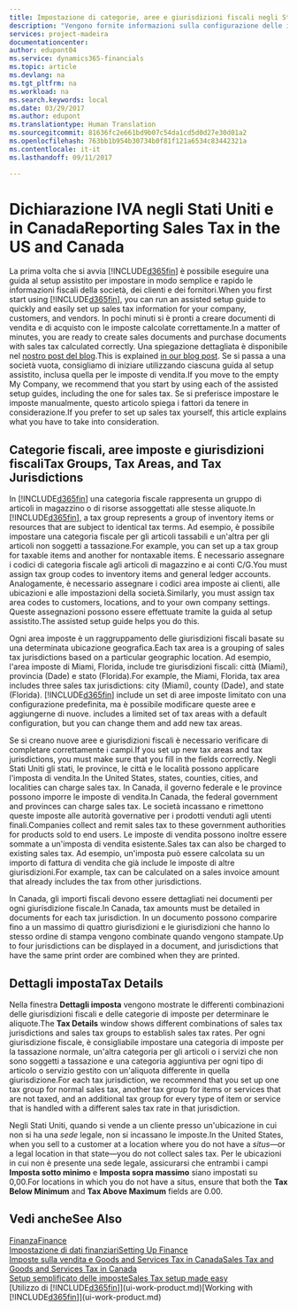 ```yaml
---
title: Impostazione di categorie, aree e giurisdizioni fiscali negli Stati Uniti e in Canada | Documenti Microsoft
description: "Vengono fornite informazioni sulla configurazione delle imposte di vendita e sul funzionamento delle categorie fiscali, delle aree imposte (gli stati, le province, le città e le località), delle giurisdizioni fiscali e dei dettagli imposta."
services: project-madeira
documentationcenter: 
author: edupont04
ms.service: dynamics365-financials
ms.topic: article
ms.devlang: na
ms.tgt_pltfrm: na
ms.workload: na
ms.search.keywords: local
ms.date: 03/29/2017
ms.author: edupont
ms.translationtype: Human Translation
ms.sourcegitcommit: 81636fc2e661bd9b07c54da1cd5d0d27e30d01a2
ms.openlocfilehash: 763bb1b954b30734b0f81f121a6534c83442321a
ms.contentlocale: it-it
ms.lasthandoff: 09/11/2017

---
```

# <a name="reporting-sales-tax-in-the-us-and-canada"></a><span data-ttu-id="40886-103">Dichiarazione IVA negli Stati Uniti e in Canada</span><span class="sxs-lookup"><span data-stu-id="40886-103">Reporting Sales Tax in the US and Canada</span></span>
<span data-ttu-id="40886-104">La prima volta che si avvia [!INCLUDE[d365fin](includes/d365fin_md.md)] è possibile eseguire una guida al setup assistito per impostare in modo semplice e rapido le informazioni fiscali della società, dei clienti e dei fornitori.</span><span class="sxs-lookup"><span data-stu-id="40886-104">When you first start using [!INCLUDE[d365fin](includes/d365fin_md.md)], you can run an assisted setup guide to quickly and easily set up sales tax information for your company, customers, and vendors.</span></span> <span data-ttu-id="40886-105">In pochi minuti si è pronti a creare documenti di vendita e di acquisto con le imposte calcolate correttamente.</span><span class="sxs-lookup"><span data-stu-id="40886-105">In a matter of minutes, you are ready to create sales documents and purchase documents with sales tax calculated correctly.</span></span> <span data-ttu-id="40886-106">Una spiegazione dettagliata è disponibile nel [nostro post del blog](https://madeira.microsoft.com/blog/sales-tax-setup-made-easy).</span><span class="sxs-lookup"><span data-stu-id="40886-106">This is explained [in our blog post](https://madeira.microsoft.com/blog/sales-tax-setup-made-easy).</span></span>
<span data-ttu-id="40886-107">Se si passa a una società vuota, consigliamo di iniziare utilizzando ciascuna guida al setup assistito, inclusa quella per le imposte di vendita.</span><span class="sxs-lookup"><span data-stu-id="40886-107">If you move to the empty My Company, we recommend that you start by using each of the assisted setup guides, including the one for sales tax.</span></span> <span data-ttu-id="40886-108">Se si preferisce impostare le imposte manualmente, questo articolo spiega i fattori da tenere in considerazione.</span><span class="sxs-lookup"><span data-stu-id="40886-108">If you prefer to set up sales tax yourself, this article explains what you have to take into consideration.</span></span>  

## <a name="tax-groups-tax-areas-and-tax-jurisdictions"></a><span data-ttu-id="40886-109">Categorie fiscali, aree imposte e giurisdizioni fiscali</span><span class="sxs-lookup"><span data-stu-id="40886-109">Tax Groups, Tax Areas, and Tax Jurisdictions</span></span>
<span data-ttu-id="40886-110">In [!INCLUDE[d365fin](includes/d365fin_md.md)] una categoria fiscale rappresenta un gruppo di articoli in magazzino o di risorse assoggettati alle stesse aliquote.</span><span class="sxs-lookup"><span data-stu-id="40886-110">In [!INCLUDE[d365fin](includes/d365fin_md.md)], a tax group represents a group of inventory items or resources that are subject to identical tax terms.</span></span> <span data-ttu-id="40886-111">Ad esempio, è possibile impostare una categoria fiscale per gli articoli tassabili e un'altra per gli articoli non soggetti a tassazione.</span><span class="sxs-lookup"><span data-stu-id="40886-111">For example, you can set up a tax group for taxable items and another for nontaxable items.</span></span> <span data-ttu-id="40886-112">È necessario assegnare i codici di categoria fiscale agli articoli di magazzino e ai conti C/G.</span><span class="sxs-lookup"><span data-stu-id="40886-112">You must assign tax group codes to inventory items and general ledger accounts.</span></span> <span data-ttu-id="40886-113">Analogamente, è necessario assegnare i codici area imposte ai clienti, alle ubicazioni e alle impostazioni della società.</span><span class="sxs-lookup"><span data-stu-id="40886-113">Similarly, you must assign tax area codes to customers, locations, and to your own company settings.</span></span> <span data-ttu-id="40886-114">Queste assegnazioni possono essere effettuate tramite la guida al setup assistito.</span><span class="sxs-lookup"><span data-stu-id="40886-114">The assisted setup guide helps you do this.</span></span>  

<span data-ttu-id="40886-115">Ogni area imposte è un raggruppamento delle giurisdizioni fiscali basate su una determinata ubicazione geografica.</span><span class="sxs-lookup"><span data-stu-id="40886-115">Each tax area is a grouping of sales tax jurisdictions based on a particular geographic location.</span></span> <span data-ttu-id="40886-116">Ad esempio, l'area imposte di Miami, Florida, include tre giurisdizioni fiscali: città (Miami), provincia (Dade) e stato (Florida).</span><span class="sxs-lookup"><span data-stu-id="40886-116">For example, the Miami, Florida, tax area includes three sales tax jurisdictions: city (Miami), county (Dade), and state (Florida).</span></span> [!INCLUDE[d365fin](includes/d365fin_md.md)]<span data-ttu-id="40886-117"> include un set di aree imposte limitato con una configurazione predefinita, ma è possibile modificare queste aree e aggiungerne di nuove.</span><span class="sxs-lookup"><span data-stu-id="40886-117"> includes a limited set of tax areas with a default configuration, but you can change them and add new tax areas.</span></span>  

<span data-ttu-id="40886-118">Se si creano nuove aree e giurisdizioni fiscali è necessario verificare di completare correttamente i campi.</span><span class="sxs-lookup"><span data-stu-id="40886-118">If you set up new tax areas and tax jurisdictions, you must make sure that you fill in the fields correctly.</span></span> <span data-ttu-id="40886-119">Negli Stati Uniti gli stati, le province, le città e le località possono applicare l'imposta di vendita.</span><span class="sxs-lookup"><span data-stu-id="40886-119">In the United States, states, counties, cities, and localities can charge sales tax.</span></span> <span data-ttu-id="40886-120">In Canada, il governo federale e le province possono imporre le imposte di vendita.</span><span class="sxs-lookup"><span data-stu-id="40886-120">In Canada, the federal government and provinces can charge sales tax.</span></span> <span data-ttu-id="40886-121">Le società incassano e rimettono queste imposte alle autorità governative per i prodotti venduti agli utenti finali.</span><span class="sxs-lookup"><span data-stu-id="40886-121">Companies collect and remit sales tax to these government authorities for products sold to end users.</span></span> <span data-ttu-id="40886-122">Le imposte di vendita possono inoltre essere sommate a un'imposta di vendita esistente.</span><span class="sxs-lookup"><span data-stu-id="40886-122">Sales tax can also be charged to existing sales tax.</span></span> <span data-ttu-id="40886-123">Ad esempio, un'imposta può essere calcolata su un importo di fattura di vendita che già include le imposte di altre giurisdizioni.</span><span class="sxs-lookup"><span data-stu-id="40886-123">For example, tax can be calculated on a sales invoice amount that already includes the tax from other jurisdictions.</span></span>  

<span data-ttu-id="40886-124">In Canada, gli importi fiscali devono essere dettagliati nei documenti per ogni giurisdizione fiscale.</span><span class="sxs-lookup"><span data-stu-id="40886-124">In Canada, tax amounts must be detailed in documents for each tax jurisdiction.</span></span> <span data-ttu-id="40886-125">In un documento possono comparire fino a un massimo di quattro giurisdizioni e le giurisdizioni che hanno lo stesso ordine di stampa vengono combinate quando vengono stampate.</span><span class="sxs-lookup"><span data-stu-id="40886-125">Up to four jurisdictions can be displayed in a document, and jurisdictions that have the same print order are combined when they are printed.</span></span>  

## <a name="tax-details"></a><span data-ttu-id="40886-126">Dettagli imposta</span><span class="sxs-lookup"><span data-stu-id="40886-126">Tax Details</span></span>
<span data-ttu-id="40886-127">Nella finestra **Dettagli imposta** vengono mostrate le differenti combinazioni delle giurisdizioni fiscali e delle categorie di imposte per determinare le aliquote.</span><span class="sxs-lookup"><span data-stu-id="40886-127">The **Tax Details** window shows different combinations of sales tax jurisdictions and sales tax groups to establish sales tax rates.</span></span> <span data-ttu-id="40886-128">Per ogni giurisdizione fiscale, è consigliabile impostare una categoria di imposte per la tassazione normale, un'altra categoria per gli articoli o i servizi che non sono soggetti a tassazione e una categoria aggiuntiva per ogni tipo di articolo o servizio gestito con un'aliquota differente in quella giurisdizione.</span><span class="sxs-lookup"><span data-stu-id="40886-128">For each tax jurisdiction, we recommend that you set up one tax group for normal sales tax, another tax group for items or services that are not taxed, and an additional tax group for every type of item or service that is handled with a different sales tax rate in that jurisdiction.</span></span>  

<span data-ttu-id="40886-129">Negli Stati Uniti, quando si vende a un cliente presso un'ubicazione in cui non si ha una *sede* legale, non si incassano le imposte.</span><span class="sxs-lookup"><span data-stu-id="40886-129">In the United States, when you sell to a customer at a location where you do not have a *situs*—or a legal location in that state—you do not collect sales tax.</span></span> <span data-ttu-id="40886-130">Per le ubicazioni in cui non è presente una sede legale, assicurarsi che entrambi i campi **Imposta sotto minimo** e **Imposta sopra massimo** siano impostati su 0,00.</span><span class="sxs-lookup"><span data-stu-id="40886-130">For locations in which you do not have a situs, ensure that both the **Tax Below Minimum** and **Tax Above Maximum** fields are 0.00.</span></span>  

## <a name="see-also"></a><span data-ttu-id="40886-131">Vedi anche</span><span class="sxs-lookup"><span data-stu-id="40886-131">See Also</span></span>
[<span data-ttu-id="40886-132">Finanza</span><span class="sxs-lookup"><span data-stu-id="40886-132">Finance</span></span>](finance.md)  
[<span data-ttu-id="40886-133">Impostazione di dati finanziari</span><span class="sxs-lookup"><span data-stu-id="40886-133">Setting Up Finance</span></span>](finance-setup-finance.md)  
[<span data-ttu-id="40886-134">Imposte sulla vendita e Goods and Services Tax in Canada</span><span class="sxs-lookup"><span data-stu-id="40886-134">Sales Tax and Goods and Services Tax in Canada</span></span>](ca-finance-tax.md)  
[<span data-ttu-id="40886-135">Setup semplificato delle imposte</span><span class="sxs-lookup"><span data-stu-id="40886-135">Sales Tax setup made easy</span></span>](https://madeira.microsoft.com/blog/sales-tax-setup-made-easy)  
<span data-ttu-id="40886-136">[Utilizzo di [!INCLUDE[d365fin](includes/d365fin_md.md)]](ui-work-product.md)</span><span class="sxs-lookup"><span data-stu-id="40886-136">[Working with [!INCLUDE[d365fin](includes/d365fin_md.md)]](ui-work-product.md)</span></span>  

